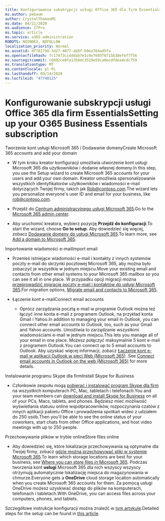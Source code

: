 ```yaml
---
title: Konfigurowanie subskrypcji usługi Office 365 dla firm Essentials
ms.author: pebaum
author: CrystalThomasMS
ms.date: 04/21/2020
ms.audience: ITPro
ms.topic: article
ms.service: o365-administration
ROBOTS: NOINDEX, NOFOLLOW
localization_priority: Normal
ms.assetid: df781750-3d27-4077-ab0f-b9ea764ad5fa
ms.openlocfilehash: fc17d73ccdddab7e1c9e7693f6715b38efef7f56
ms.sourcegitcommit: c6692ce0fa1358ec3529e59ca0ecdfdea4cdc759
ms.translationtype: MT
ms.contentlocale: pl-PL
ms.lasthandoff: 09/14/2020
ms.locfileid: "47740125"
---
```

# <a name="setting-up-your-o365-business-essentials-subscription"></a><span data-ttu-id="9507d-102">Konfigurowanie subskrypcji usługi Office 365 dla firm Essentials</span><span class="sxs-lookup"><span data-stu-id="9507d-102">Setting up your O365 Business Essentials subscription</span></span>

<span data-ttu-id="9507d-103">Tworzenie kont usługi Microsoft 365 i Dodawanie domeny</span><span class="sxs-lookup"><span data-stu-id="9507d-103">Create Microsoft 365 accounts and add your domain</span></span>
  
- <span data-ttu-id="9507d-104">W tym kroku kreator konfiguracji umożliwia utworzenie kont usługi Microsoft 365 dla użytkowników i dodanie własnej domeny.</span><span class="sxs-lookup"><span data-stu-id="9507d-104">In this step, you use the Setup wizard to create Microsoft 365 accounts for your users and add your own domain.</span></span> <span data-ttu-id="9507d-105">Kreator umożliwia spersonalizowanie wszystkich identyfikatorów użytkowników i wiadomości e-mail dotyczących Twojej firmy, takich jak [Rob@contoso.com](mailto:rob@contoso.com).</span><span class="sxs-lookup"><span data-stu-id="9507d-105">The wizard lets you personalize everyone's user ID and email for your business, like [rob@contoso.com](mailto:rob@contoso.com).</span></span>
    
- <span data-ttu-id="9507d-106">Przejdź do [Centrum administracyjnego usługi Microsoft 365](https://login.partner.microsoftonline.cn/).</span><span class="sxs-lookup"><span data-stu-id="9507d-106">Go to the [Microsoft 365 admin center](https://login.partner.microsoftonline.cn/).</span></span>
    
- <span data-ttu-id="9507d-107">Aby uruchomić kreatora, wybierz pozycję **Przejdź do konfiguracji**.</span><span class="sxs-lookup"><span data-stu-id="9507d-107">To start the wizard, choose **Go to setup**.</span></span> <span data-ttu-id="9507d-108">Aby dowiedzieć się więcej, zobacz [Dodawanie domeny do usługi Microsoft 365](https://docs.microsoft.com/microsoft-365/admin/setup/add-domain).</span><span class="sxs-lookup"><span data-stu-id="9507d-108">To learn more, see [Add a domain to Microsoft 365](https://docs.microsoft.com/microsoft-365/admin/setup/add-domain).</span></span>
    
<span data-ttu-id="9507d-109">Importowanie wiadomości e-mail</span><span class="sxs-lookup"><span data-stu-id="9507d-109">Import email</span></span>
  
- <span data-ttu-id="9507d-110">Przenieś istniejące wiadomości e-mail i kontakty z innych systemów poczty e-mail do skrzynki pocztowej Microsoft 365, aby można było zobaczyć je wszystkie w jednym miejscu.</span><span class="sxs-lookup"><span data-stu-id="9507d-110">Move your existing email and contacts from other email systems to your Microsoft 365 mailbox so you can see it all in one place.</span></span> <span data-ttu-id="9507d-111">W przypadku opcji migracji można [przeprowadzić migrację poczty e-mail i kontaktów do usługi Microsoft 365](https://docs.microsoft.com/microsoft-365/admin/setup/migrate-email-and-contacts-admin).</span><span class="sxs-lookup"><span data-stu-id="9507d-111">For migration options, [Migrate email and contacts to Microsoft 365](https://docs.microsoft.com/microsoft-365/admin/setup/migrate-email-and-contacts-admin).</span></span>
    
- <span data-ttu-id="9507d-112">Łączenie kont e-mail</span><span class="sxs-lookup"><span data-stu-id="9507d-112">Connect email accounts</span></span>
    
  - <span data-ttu-id="9507d-113">Oprócz zarządzania pocztą e-mail w programie Outlook można też łączyć inne konta e-mail z programem Outlook, na przykład konta Gmail i Yahoo.</span><span class="sxs-lookup"><span data-stu-id="9507d-113">In addition to managing your email in Outlook, you can connect other email accounts to Outlook, too, such as your Gmail and Yahoo accounts.</span></span> <span data-ttu-id="9507d-114">Umożliwia to zarządzanie wszystkimi wiadomościami e-mail w jednym miejscu.</span><span class="sxs-lookup"><span data-stu-id="9507d-114">This lets you manage all of your email in one place.</span></span> <span data-ttu-id="9507d-115">Możesz połączyć maksymalnie 5 kont e-mail z programem Outlook.</span><span class="sxs-lookup"><span data-stu-id="9507d-115">You can connect up to 5 email accounts to Outlook.</span></span> <span data-ttu-id="9507d-116">Aby uzyskać więcej informacji, zobacz [Łączenie kont e-mail w aplikacji Outlook w sieci Web (Microsoft 365)](https://support.office.com/Article/Connect-email-accounts-in-Outlook-on-the-web-Office-365-d7012ff0-924f-4f78-8aca-c3912d886c4d) .</span><span class="sxs-lookup"><span data-stu-id="9507d-116">See [Connect email accounts in Outlook on the web (Microsoft 365)](https://support.office.com/Article/Connect-email-accounts-in-Outlook-on-the-web-Office-365-d7012ff0-924f-4f78-8aca-c3912d886c4d) for more details.</span></span> 
    
<span data-ttu-id="9507d-117">Instalowanie programu Skype dla firm</span><span class="sxs-lookup"><span data-stu-id="9507d-117">Install Skype for Business</span></span>
  
- <span data-ttu-id="9507d-118">Członkowie zespołu mogą [pobierać i instalować program Skype dla firm](https://support.office.com/Article/download-and-install-Skype-for-Business-8a0d4da8-9d58-44f9-9759-5c8f340cb3fb) na wszystkich komputerach PC, Mac, tabletach i telefonach.</span><span class="sxs-lookup"><span data-stu-id="9507d-118">You and your team members can [download and install Skype for Business](https://support.office.com/Article/download-and-install-Skype-for-Business-8a0d4da8-9d58-44f9-9759-5c8f340cb3fb) on all of your PCs, Macs, tablets, and phones.</span></span> <span data-ttu-id="9507d-119">Będziesz mieć możliwość wyświetlania statusu online współpracowników, rozpoczynania czatów z innych aplikacji pakietu Office i prowadzenia spotkań wideo z udziałem do 250 osób.</span><span class="sxs-lookup"><span data-stu-id="9507d-119">Then you'll be able to see the online status of your coworkers, start chats from other Office applications, and host video meetings with up to 250 people.</span></span> 
    
<span data-ttu-id="9507d-120">Przechowywanie plików w trybie online</span><span class="sxs-lookup"><span data-stu-id="9507d-120">Store files online</span></span>
  
- <span data-ttu-id="9507d-121">Aby dowiedzieć się, które lokalizacje przechowywania są optymalne dla Twojej firmy, zobacz [gdzie można przechowywać pliki w systemie Microsoft 365](https://support.office.com/article/c7c20284-bc94-47f4-9728-d28e9daf0790.aspx).</span><span class="sxs-lookup"><span data-stu-id="9507d-121">To learn which storage locations are best for your business, see [Where you can store files in Microsoft 365](https://support.office.com/article/c7c20284-bc94-47f4-9728-d28e9daf0790.aspx).</span></span> <span data-ttu-id="9507d-122">Podczas tworzenia kont **usługi** Microsoft 365 dla nich wszyscy wszyscy otrzymują automatycznie lokalizację miejsca do magazynowania w chmurze.</span><span class="sxs-lookup"><span data-stu-id="9507d-122">Everyone gets a **OneDrive** cloud storage location automatically when you create Microsoft 365 accounts for them.</span></span> <span data-ttu-id="9507d-123">Za pomocą usługi OneDrive możesz uzyskiwać dostęp do plików na komputerach, telefonach i tabletach.</span><span class="sxs-lookup"><span data-stu-id="9507d-123">With OneDrive, you can access files across your computers, phones, and tablets.</span></span> 
    
<span data-ttu-id="9507d-124">Szczegółowe instrukcje konfiguracji można znaleźć w [tym artykule](https://docs.microsoft.com/microsoft-365/admin/setup/setup).</span><span class="sxs-lookup"><span data-stu-id="9507d-124">Detailed steps for the setup can be found in [this article](https://docs.microsoft.com/microsoft-365/admin/setup/setup).</span></span>
  

